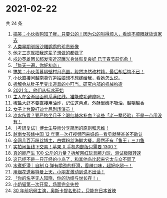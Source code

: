 # 2021-02-22

共 24 条

<!-- BEGIN ZHIHUVIDEO -->
<!-- 最后更新时间 Mon Feb 22 2021 12:18:00 GMT+0800 (CST) -->
1. [搞笑：小伙收购知了猴，只要公的！因为公的叫得烦人，看谁不顺眼就放谁家去](https://www.zhihu.com/zvideo/1346879864977436673)
1. [人类早期驯服沙雕鹦鹉的珍贵影像](https://www.zhihu.com/zvideo/1346847805491761152)
1. [他才三岁就把我这辈子想做的都做了](https://www.zhihu.com/zvideo/1346774119179079680)
1. [戍边英雄团长祁发宝近况曝光身体恢复良好 已于春节前伤愈！](https://www.zhihu.com/zvideo/1346843500302991360)
1. [「每天一遍，你好初恋」](https://www.zhihu.com/zvideo/1346791904210862080)
1. [搞笑：小伙羡慕隔壁村月亮圆，毅然决然改村籍，最后却后悔不已！](https://www.zhihu.com/zvideo/1345303225201864704)
1. [小伙直接问越南卖竹笋姑娘想不想嫁给我，看她怎么说。](https://www.zhihu.com/zvideo/1346777370360176640)
1. [拆解会从肚子里变出道具的小叮当，研究内部的机械构造](https://www.zhihu.com/zvideo/1346871797804113920)
1. [2021 年，他们从抗冰开始](https://www.zhihu.com/zvideo/1346402849522307073)
1. [主人在金渐层面前系满红线，猫能成功避障吗？](https://www.zhihu.com/zvideo/1346125799842668544)
1. [椒盐大虾不要直接用油炸，记住这两点，外酥里嫩不吸油，越嚼越香](https://www.zhihu.com/zvideo/1347099455997546496)
1. [女子上台殴打迪士尼剧场演员！](https://www.zhihu.com/zvideo/1346906340619685888)
1. [凉水伤胃？要严格坐月子？喝红糖水补血？这些「老一辈经验」不是一点用没有！](https://www.zhihu.com/zvideo/1346889165192323072)
1. [［考研复试］博士生导师分享简历的原则和思维！](https://www.zhihu.com/zvideo/1346804567653474304)
1. [越南女孩嫁中国 12 年第一次打视频回来妈妈一看见就哭爸爸不敢认](https://www.zhihu.com/zvideo/1346962962729668609)
1. [全网几百万粉丝博主，白嫖粉丝海鲜大餐，居然还有「鱼王」三刀鱼](https://www.zhihu.com/zvideo/1346103742656282624)
1. [实拍闲鱼线下交易！苹果 X 手机内部版只需要 1300？](https://www.zhihu.com/zvideo/1346775539315896320)
1. [真的能产生 100 公斤的力量？拆解网红玩具腕力球，测试极限转速](https://www.zhihu.com/zvideo/1346870924315095040)
1. [这已经不是一只正经的小鸟了，和其他鸟比起来它太与众不同了](https://www.zhihu.com/zvideo/1346818059043237888)
1. [水煮虾滑｜自制 Q 弹有嚼劲的虾滑，香辣口味，超好吃哒～！](https://www.zhihu.com/zvideo/1346142057296281600)
1. [用烟花送奥特曼上天，小朋友激动到说不出话！](https://www.zhihu.com/zvideo/1346638997091983360)
1. [「你的名字无人知晓，你的功绩与世长存！」](https://www.zhihu.com/zvideo/1346517099389517824)
1. [小奶猫第一次开荤，场面完全失控](https://www.zhihu.com/zvideo/1346504660572975105)
1. [30 年前巩俐主演，奥斯卡提名影片，只能在日本首映](https://www.zhihu.com/zvideo/1345658881180061696)
<!-- END ZHIHUVIDEO -->

